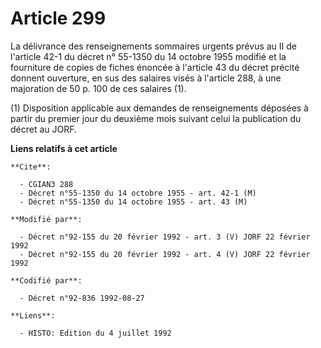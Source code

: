 # Article 299

La délivrance des renseignements sommaires urgents prévus au II de l'article 42-1 du décret n° 55-1350 du 14 octobre 1955
modifié et la fourniture de copies de fiches énoncée à l'article 43 du décret précité donnent ouverture, en sus des salaires
visés à l'article 288, à une majoration de 50 p. 100 de ces salaires (1).

(1) Disposition applicable aux demandes de renseignements déposées à partir du premier jour du deuxième mois suivant celui la
publication du décret au JORF.

**Liens relatifs à cet article**

	**Cite**:

	  - CGIAN3 288
	  - Décret n°55-1350 du 14 octobre 1955 - art. 42-1 (M)
	  - Décret n°55-1350 du 14 octobre 1955 - art. 43 (M)

	**Modifié par**:

	  - Décret n°92-155 du 20 février 1992 - art. 3 (V) JORF 22 février 1992
	  - Décret n°92-155 du 20 février 1992 - art. 4 (V) JORF 22 février 1992

	**Codifié par**:

	  - Décret n°92-836 1992-08-27

	**Liens**:

	  - HISTO: Edition du 4 juillet 1992
